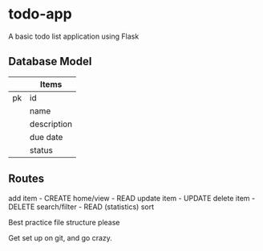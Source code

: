 # todo-app

A basic todo list application using Flask

## Database Model

|     | Items       |
| --- | ----------- |
| pk  | id          |
|     | name        |
|     | description |
|     | due date    |
|     | status      |

## Routes

add item - CREATE
home/view - READ
update item - UPDATE
delete item - DELETE
search/filter - READ
(statistics)
sort

Best practice file structure please

Get set up on git, and go crazy.

